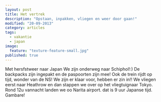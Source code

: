 ```yaml
---
layout: post
title: Het vertrek
description: "Opstaan, inpakken, vliegen en weer door gaan!"
modified: "20-09-2013"
category: articles
tags: 
  - vakantie
  - japan
image: 
  feature: "texture-feature-small.jpg"
published: true
---
```



Met hersfstweer naar Japan
We zijn onderweg naar Schiphol!:) De backpacks zijn ingepakt en de paspoorten zijn mee! Ook de trein rijdt op tijd, wonder van de NS! We zijn er klaar voor, hebben er zin in!! We vliegen eerst naar Heathrow en dan stappen we over op het vliegtuignaar Tokyo. Rond 12u vannacht landen we oo Narita airport. dat is 9 uur Japanse tijd. Gambare! 